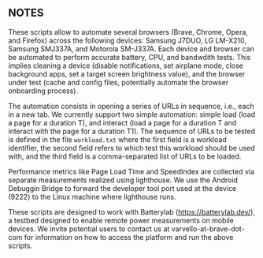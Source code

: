 ## NOTES

These scripts allow to automate several browsers (Brave, Chrome, Opera, and Firefox) across the following devices: Samsung J7DUO, LG LM-X210, Samsung SMJ337A, and Motorola SM-J337A. Each device and browser can be automated to perform accurate battery, CPU, and bandwdith tests. This implies cleaning a device (disable notifications, set airplane mode, close background apps, set a target screen brightness value), and the browser under test (cache and config files, potentially automate the browser onboarding process). 

The automation consists in opening a series of URLs in sequence, i.e., each in a new tab. We currently support two simple automation: simple load (load a page for a duration T), and interact (load a page for a duration T and interact with the page for a duration T1). The sequence of URLs to be tested is defined in the file `workload.txt` where the first field is a workload identifier, the second field refers to which test this workload should be used with, and the third field is a comma-separated list of URLs to be loaded. 

Performance metrics like Page Load Time and SpeedIndex  are collected via separate measurements realized using lighthouse. We use the Android Debuggin Bridge to forward the developer tool port used at the device (9222) to the Linux machine where lighthouse runs. 

These scripts are designed to work with Batterylab (https://batterylab.dev/), a testbed designed to enable remote power measurements on mobile devices. We invite potential users to contact us at varvello-at-brave-dot-com for information on how to access the platform and run the above scripts. 

